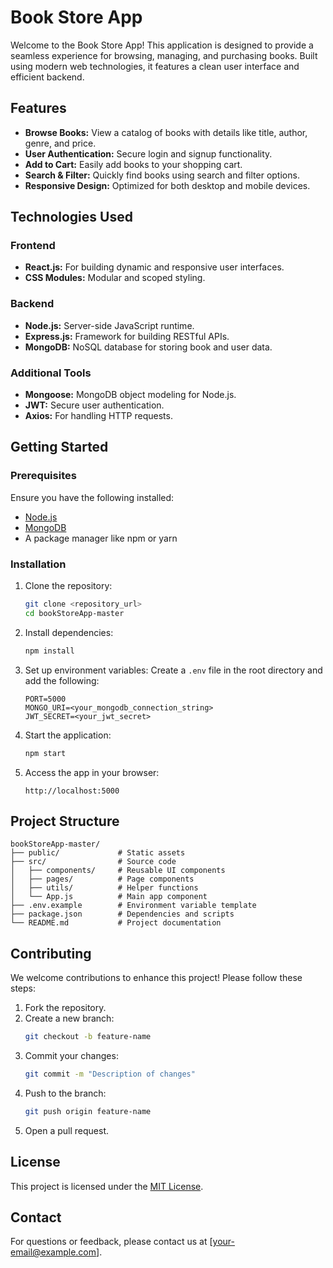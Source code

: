 # Book Store App

Welcome to the Book Store App! This application is designed to provide a seamless experience for browsing, managing, and purchasing books. Built using modern web technologies, it features a clean user interface and efficient backend.

## Features

- **Browse Books:** View a catalog of books with details like title, author, genre, and price.
- **User Authentication:** Secure login and signup functionality.
- **Add to Cart:** Easily add books to your shopping cart.
- **Search & Filter:** Quickly find books using search and filter options.
- **Responsive Design:** Optimized for both desktop and mobile devices.

## Technologies Used

### Frontend

- **React.js:** For building dynamic and responsive user interfaces.
- **CSS Modules:** Modular and scoped styling.

### Backend

- **Node.js:** Server-side JavaScript runtime.
- **Express.js:** Framework for building RESTful APIs.
- **MongoDB:** NoSQL database for storing book and user data.

### Additional Tools

- **Mongoose:** MongoDB object modeling for Node.js.
- **JWT:** Secure user authentication.
- **Axios:** For handling HTTP requests.

## Getting Started

### Prerequisites

Ensure you have the following installed:

- [Node.js](https://nodejs.org/)
- [MongoDB](https://www.mongodb.com/)
- A package manager like npm or yarn

### Installation

1. Clone the repository:

   ```bash
   git clone <repository_url>
   cd bookStoreApp-master
   ```

2. Install dependencies:

   ```bash
   npm install
   ```

3. Set up environment variables:
   Create a `.env` file in the root directory and add the following:

   ```env
   PORT=5000
   MONGO_URI=<your_mongodb_connection_string>
   JWT_SECRET=<your_jwt_secret>
   ```

4. Start the application:

   ```bash
   npm start
   ```

5. Access the app in your browser:
   ```
   http://localhost:5000
   ```

## Project Structure

```
bookStoreApp-master/
├── public/             # Static assets
├── src/                # Source code
│   ├── components/     # Reusable UI components
│   ├── pages/          # Page components
│   ├── utils/          # Helper functions
│   └── App.js          # Main app component
├── .env.example        # Environment variable template
├── package.json        # Dependencies and scripts
└── README.md           # Project documentation
```

## Contributing

We welcome contributions to enhance this project! Please follow these steps:

1. Fork the repository.
2. Create a new branch:
   ```bash
   git checkout -b feature-name
   ```
3. Commit your changes:
   ```bash
   git commit -m "Description of changes"
   ```
4. Push to the branch:
   ```bash
   git push origin feature-name
   ```
5. Open a pull request.

## License

This project is licensed under the [MIT License](LICENSE).

## Contact

For questions or feedback, please contact us at [your-email@example.com].

